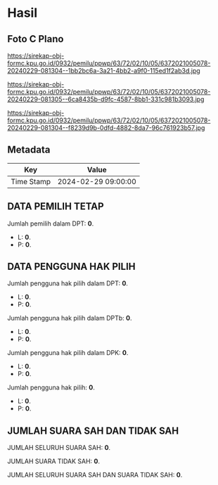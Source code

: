 # Hasil

## Foto C Plano

https://sirekap-obj-formc.kpu.go.id/0932/pemilu/ppwp/63/72/02/10/05/6372021005078-20240229-081304--1bb2bc6a-3a21-4bb2-a9f0-115ed1f2ab3d.jpg

https://sirekap-obj-formc.kpu.go.id/0932/pemilu/ppwp/63/72/02/10/05/6372021005078-20240229-081305--6ca8435b-d9fc-4587-8bb1-331c981b3093.jpg

https://sirekap-obj-formc.kpu.go.id/0932/pemilu/ppwp/63/72/02/10/05/6372021005078-20240229-081304--f8239d9b-0dfd-4882-8da7-96c761923b57.jpg


## Metadata

| Key        | Value               |
| ---------- | ------------------- |
| Time Stamp | 2024-02-29 09:00:00 |


## DATA PEMILIH TETAP

Jumlah pemilih dalam DPT: **0**.
 * L: **0**.
 * P: **0**.

## DATA PENGGUNA HAK PILIH

Jumlah pengguna hak pilih dalam DPT: **0**.
 * L: **0**.
 * P: **0**.

Jumlah pengguna hak pilih dalam DPTb: **0**.
 * L: **0**.
 * P: **0**.

Jumlah pengguna hak pilih dalam DPK: **0**.
 * L: **0**.
 * P: **0**.

Jumlah pengguna hak pilih: **0**.
 * L: **0**.
 * P: **0**.

## JUMLAH SUARA SAH DAN TIDAK SAH

JUMLAH SELURUH SUARA SAH: **0**.

JUMLAH SUARA TIDAK SAH: **0**.

JUMLAH SELURUH SUARA SAH DAN SUARA TIDAK SAH: **0**.


